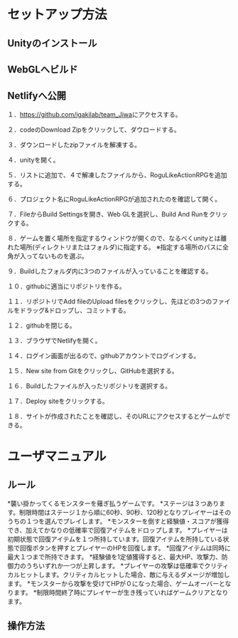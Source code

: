 # セットアップ方法
## Unityのインストール
## WebGLへビルド
## Netlifyへ公開


１．<https://github.com/igakilab/team_Jiwa>にアクセスする。


２．codeのDownload Zipをクリックして、ダウロードする。


３．ダウンロードしたzipファイルを解凍する。


４．unityを開く。


５．リストに追加で、４で解凍したファイルから、RoguLikeActionRPGを追加する。


６．プロジェクト名にRoguLikeActionRPGが追加されたのを確認して開く。


７．FileからBuild Settingsを開き、Web GLを選択し、Build And Runをクリックする。


８．ゲームを置く場所を指定するウィンドウが開くので、なるべくunityとは離れた場所(ディレクトリまたはフォルダ)に指定する。
    ※指定する場所のパスに全角が入ってないものを選ぶ。


９．Buildしたフォルダ内に3つのファイルが入っていることを確認する。


１０．githubに適当にリポジトリを作る。


１１．リポジトリでAdd fileのUpload filesをクリックし、先ほどの3つのファイルをドラッグ&ドロップし、コミットする。


１２．githubを閉じる。


１３．ブラウザでNetlifyを開く。


１４．ログイン画面が出るので、githubアカウントでログインする。


１５．New site from Gitをクリックし、GitHubを選択する。


１６．Buildしたファイルが入ったリポジトリを選択する。


１７．Deploy siteをクリックする。


１８．サイトが作成されたことを確認し、そのURLにアクセスするとゲームができる。


# ユーザマニュアル


## ルール


*襲い掛かってくるモンスターを薙ぎ払うゲームです。
*ステージは３つあります。制限時間はステージ１から順に60秒、90秒、120秒となりプレイヤーはそのうちの１つを選んでプレイします。
*モンスターを倒すと経験値・スコアが獲得でき、加えてかなりの低確率で回復アイテムをドロップします。
*プレイヤーは初期状態で回復アイテムを１つ所持しています。回復アイテムを所持している状態で回復ボタンを押すとプレイヤーのHPを回復します。
*回復アイテムは同時に最大１つまで所持できます。
*経験値を1定値獲得すると、最大HP、攻撃力、防御力のうちいずれか一つが上昇します。
*プレイヤーの攻撃は低確率でクリティカルヒットします。クリティカルヒットした場合、敵に与えるダメージが増加します。
*モンスターから攻撃を受けてHPが０になった場合、ゲームオーバーとなります。
*制限時間終了時にプレイヤーが生き残っていればゲームクリアとなります。


## 操作方法


